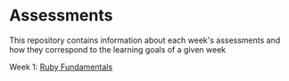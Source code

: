 # Assessments
This repository contains information about each week's assessments and how they correspond to the learning goals of a given week

Week 1: [Ruby Fundamentals](../ruby-fundamentals.md)
